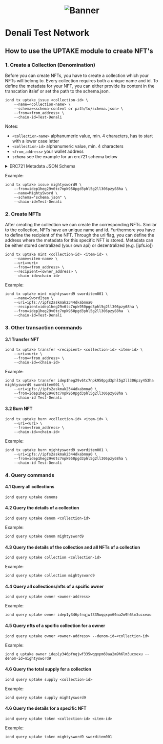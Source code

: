 <h1><p align="center"><img alt="Banner" src="Denali.png" /></p></h1>

# Denali Test Network

## How to use the UPTAKE module to create NFT's

### 1. Create a Collection (Denomination)

Before you can create NFTs, you have to create a collection which your NFTs will belong to. Every collection requires both a unique name and id. 
To define the metadata for your NFT, you can either provide its content in the transcation itslef or set the path to the schema.json.

```
iond tx uptake issue <collection-id> \
	--name=<collection-name> \
	--schema=<schema-content or path/to/schema.json> \	
	--from=<from_address> \
	--chain-id=Test-Denali
```

Notes:
- `<collection-name>` alphanumeric value, min. 4 characters, has to start with a lower case letter
- `<collection-id>` alphanumeric value, min. 4 characters
- `<from_address>` your wallet address
- `schema` see the example for an erc721 schema below

<details>
  
  <summary>ERC721 Metadata JSON Schema</summary>
  
  ```
  {
    "title": "Asset Metadata",
    "type": "object",
    "properties": {
        "name": {
            "type": "string",
            "description": "Identifies the asset to which this NFT represents",
        },
        "description": {
            "type": "string",
            "description": "Describes the asset to which this NFT represents",
        },
        "image": {
            "type": "string",
            "description": "A URI pointing to a resource with mime type image/* representing the asset to which this NFT represents. Consider making any images at a width between 320 and 1080 pixels and aspect ratio between 1.91:1 and 4:5 inclusive.",
        }
    }
}
  ```
  
</details>

Example:
```
iond tx uptake issue mightysword9 \
	--from=idep1heg29v6tc7npk950pgd3phl5g2ll306pzy68ha \
	--name=MightySword \
	--schema="schema.json" \
	--chain-id=Test-Denali
```

### 2. Create NFTs

After creating the collection we can create the corresponding NFTs. Similar to the collection, NFTs have an unique name and id. Furthermore you have to define the recipient of the NFT.
Through the uri flag, you can define the address where the metadata for this specific NFT is stored. Metadata can be either stored centralized (your own api) or dezentralized (e.g. [ipfs.io])

```
iond tx uptake mint <collection-id> <item-id> \
	--name=<item-name> \
  	--uri=<uri>
	--from=<from_address> \
	--recipient=<owner_address> \
	--chain-id=<chain-id>
```

Example:

```
iond tx uptake mint mightysword9 sworditem001 \
	--name=SwordItem \
	--uri=ipfs://ipfs2askmak2344dkabmna0
	--recipient=idep1heg29v6tc7npk950pgd3phl5g2ll306pzy68ha \
	--from=idep1heg29v6tc7npk950pgd3phl5g2ll306pzy68ha  \
	--chain-id=Test-Denali
```

### 3. Other transaction commands

#### 3.1 Transfer NFT

```
iond tx uptake transfer <recipient> <collection-id> <item-id> \
	--uri=<uri> \
	--from=<from_address> \
	--chain-id=<chain-id>
```
Example:

```
iond tx uptake transfer idep1heg29v6tc7npk950pgd3phl5g2ll306pzy453ha mightysword9 sworditem001 \
	--uri=ipfs://ipfs2askmak2344dkabmna0 \
	--from=idep1heg29v6tc7npk950pgd3phl5g2ll306pzy68ha \
	--chain-id Test-Denali
```

#### 3.2 Burn NFT

```
iond tx uptake burn <collection-id> <item-id> \
	--uri=<uri> \
	--from=<from_address> \
	--chain-id=<chain-id>
```
Example:

```
iond tx uptake burn mightysword9 sworditem001 \
	--uri=ipfs://ipfs2askmak2344dkabmna0 \
	--from=idep1heg29v6tc7npk950pgd3phl5g2ll306pzy68ha \
	--chain-id Test-Denali
```

### 4. Query commands

#### 4.1 Query all collections

```
iond query uptake denoms
```

#### 4.2 Query the details of a collection

```
iond query uptake denom <collection-id>
```
Example:
```
iond query uptake denom mightysword9
```

#### 4.3 Query the details of the collection and all NFTs of a collection

```
iond query uptake collection <collection-id>
```
Example:
```
iond query uptake collection mightysword9
```

#### 4.4 Query all collections/nfts of a spcific owner

```
iond query uptake owner <owner-address>
```
Example:
```
iond query uptake owner idep1y346pfnqjwf335wqqxpm60aa2m9h6lm3ucxexu
```
#### 4.5 Query nfts of a spcific collection for a owner

```
iond query uptake owner <owner-address> --denom-id=<collection-id>
```
Example:
```
iond q uptake owner idep1y346pfnqjwf335wqqxpm60aa2m9h6lm3ucxexu --denom-id=mightysword9
```
#### 4.6 Query the total supply for a collection

```
iond query uptake supply <collection-id>
```
Example:
```
iond query uptake supply mightysword9
```

#### 4.6 Query the details for a specific NFT

```
iond query uptake token <collection-id> <item-id>
```
Example:
```
iond query uptake token mightysword9 sworditem001
```
